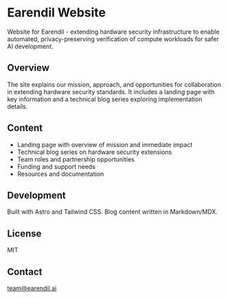 # Earendil Website

Website for Earendil - extending hardware security infrastructure to enable
automated, privacy-preserving verification of compute workloads for safer AI
development.

## Overview

The site explains our mission, approach, and opportunities for collaboration in
extending hardware security standards. It includes a landing page with key
information and a technical blog series exploring implementation details.

## Content

- Landing page with overview of mission and immediate impact
- Technical blog series on hardware security extensions
- Team roles and partnership opportunities
- Funding and support needs
- Resources and documentation

## Development

Built with Astro and Tailwind CSS. Blog content written in Markdown/MDX.

## License

MIT

## Contact

[team@earendil.ai](mailto:team@earendil.ai)

